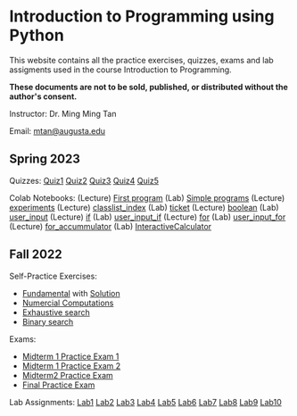 # Introduction to Programming using Python
This website contains all the practice exercises, quizzes, exams and lab assigments used in the course Introduction to Programming.

**These documents are not to be sold, published, or distributed without the author's consent.**

Instructor: Dr. Ming Ming Tan

Email: mtan@augusta.edu

## Spring 2023
Quizzes: 
 [Quiz1](/CSCI1200_Spring_2023_Quiz_1.pdf)
 [Quiz2](/CSCI1200_Spring_2023_Quiz_2.pdf)
 [Quiz3](/CSCI1200_Spring_2023_Quiz_3.pdf)
 [Quiz4](/CSCI1200_Spring_2023_Quiz_4.pdf)
 [Quiz5](/CSCI1200_Spring_2023_Quiz_5.pdf)
 
Colab Notebooks: 
(Lecture) [First program](https://colab.research.google.com/drive/1hWm7VHxIKUX9lJcRVK0PGnz-ncK8Ohri?usp=sharing)
(Lab) [Simple programs](https://colab.research.google.com/drive/15ZfG5N3vo_ygv6_9wHhFxaWMKzZVh9Dp?usp=sharing)
(Lecture) [experiments](https://colab.research.google.com/drive/1nx121shNTxHNhP2Z48tCixWuuc_TduX0?usp=sharing)
(Lecture) [classlist_index](https://colab.research.google.com/drive/1sG-4eAuPZ6EKbfQt7b35aQlT2tl905mX?usp=sharing)
(Lab) [ticket](https://colab.research.google.com/drive/196pHTqpPmxnCQVW5sTB0E5Sw6S04FIoS?usp=sharing)
(Lecture) [boolean](https://colab.research.google.com/drive/1sVeTiaAqoTnHdIW4bm5rhf1m6i3EbGVt?usp=sharing)
(Lab) [user_input](https://colab.research.google.com/drive/1x1m8wzIebR0Babqx0V27VcqZriOO3Io4?usp=sharing)
(Lecture) [if](https://colab.research.google.com/drive/107tovZ_nrPdUIwEO4_Tv61YnqLg03FqN?usp=sharing)
(Lab) [user_input_if](https://colab.research.google.com/drive/1-0x7k1nPJHRvAYEX49R8D6e8-uz0WBO_?usp=sharing)
(Lecture) [for](https://colab.research.google.com/drive/1_kXYBTr0YbUtcVxpHNHSmfNmgHE-R6rl?usp=sharing)
(Lab) [user_input_for](https://colab.research.google.com/drive/1X7yfUnNjenM1y6WjYtdtMcfikHiwPh-j?usp=sharing)
(Lecture) [for_accummulator](https://colab.research.google.com/drive/1xnbScOhcjwJlbgLpNWXH_DXrDdDvDP4r?usp=sharing)
(Lab) [InteractiveCalculator](https://colab.research.google.com/drive/1kgWazwFYkeIWsmoZCUp_0zzQBlPUOmjl?usp=sharing)


## Fall 2022
Self-Practice Exercises: 
* [Fundamental](/CSCI1200_Python_Practice_Exercises_(Basics).pdf) with [Solution](/CSCI1200_Python_Practice_Exercises_(Basics)_Soluti.pdf)
* [Numercial Computations](/CSCI1200_Python_Practice_Exercises_Numerical_Comp.pdf)
* [Exhaustive search](/CSCI1200_Python_Practice_Exercises_Exhaustive.pdf)
* [Binary search](/CSCI1200_Python_Practice_Exercises_(Binary_Search).pdf)

Exams: 
* [Midterm 1 Practice Exam 1](/CSCI_1200_Midterm1_Practice.pdf)
* [Midterm 1 Practice Exam 2](/CSCI_1200_Midterm1_(post_review).pdf)
* [Midterm2 Practice Exam](/CSCI_1200_(B,C,_E)_Midterm2_Practice.pdf)
* [Final Practice Exam](/CSCI_1200_Final_Practice_(C,D,_E).pdf)

Lab Assignments: 
[Lab1](/IntroPython/lab_assigments/lab01.ipynb)
[Lab2](/IntroPython/lab_assigments/lab02.ipynb)
[Lab3](/IntroPython/lab_assigments/lab03.ipynb)
[Lab4](/IntroPython/lab_assigments/lab04.ipynb)
[Lab5](/IntroPython/lab_assigments/lab05.ipynb)
[Lab6](/IntroPython/lab_assigments/lab06.ipynb)
[Lab7](/IntroPython/lab_assigments/lab07.ipynb)
[Lab8](/IntroPython/lab_assigments/lab08.ipynb)
[Lab9](/IntroPython/lab_assigments/lab09.ipynb)
[Lab10](/IntroPython/lab_assigments/lab10.ipynb)



 


